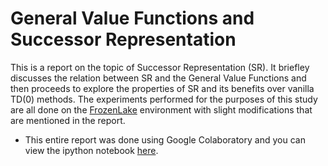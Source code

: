 # General Value Functions and Successor Representation

This is a report on the topic of Successor Representation (SR). It briefley discusses the relation between SR and the General Value Functions and then proceeds to explore the properties of SR and its benefits over vanilla TD(0) methods. The experiments performed for the purposes of this study are all done on the [FrozenLake](https://gym.openai.com/envs/FrozenLake-v0/) environment with slight modifications that are mentioned in the report.

* This entire report was done using Google Colaboratory and you can view the ipython notebook [here](https://drive.google.com/file/d/1Y3Jwl-v7_l7Kfpq48KWKBJeKKwJaDV36/view?usp=sharing).
